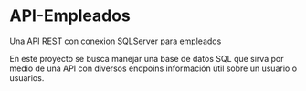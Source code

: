 # API-Empleados
Una API REST con conexion SQLServer para empleados

En este proyecto se busca manejar una base de datos SQL que sirva por medio de una API con diversos endpoins información útil sobre un usuario o usuarios. 

